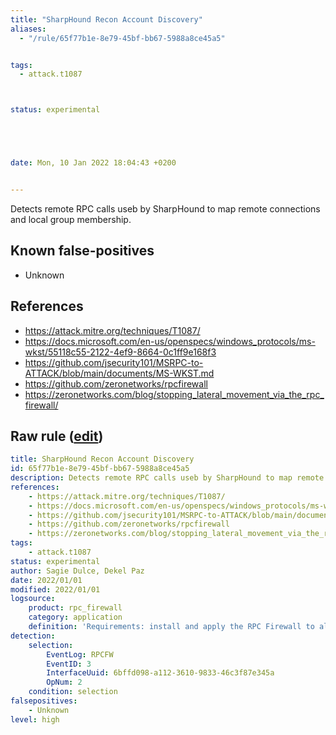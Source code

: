 ```yaml
---
title: "SharpHound Recon Account Discovery"
aliases:
  - "/rule/65f77b1e-8e79-45bf-bb67-5988a8ce45a5"


tags:
  - attack.t1087



status: experimental





date: Mon, 10 Jan 2022 18:04:43 +0200


---
```


Detects remote RPC calls useb by SharpHound to map remote connections and local group membership.

<!--more-->


## Known false-positives

* Unknown



## References

* https://attack.mitre.org/techniques/T1087/
* https://docs.microsoft.com/en-us/openspecs/windows_protocols/ms-wkst/55118c55-2122-4ef9-8664-0c1ff9e168f3
* https://github.com/jsecurity101/MSRPC-to-ATTACK/blob/main/documents/MS-WKST.md
* https://github.com/zeronetworks/rpcfirewall
* https://zeronetworks.com/blog/stopping_lateral_movement_via_the_rpc_firewall/


## Raw rule ([edit](https://github.com/SigmaHQ/sigma/edit/master/rules/application/rpc_firewall/rpc_firewall_sharphound_recon_account.yml))
```yaml
title: SharpHound Recon Account Discovery
id: 65f77b1e-8e79-45bf-bb67-5988a8ce45a5
description: Detects remote RPC calls useb by SharpHound to map remote connections and local group membership.
references:
    - https://attack.mitre.org/techniques/T1087/
    - https://docs.microsoft.com/en-us/openspecs/windows_protocols/ms-wkst/55118c55-2122-4ef9-8664-0c1ff9e168f3
    - https://github.com/jsecurity101/MSRPC-to-ATTACK/blob/main/documents/MS-WKST.md
    - https://github.com/zeronetworks/rpcfirewall
    - https://zeronetworks.com/blog/stopping_lateral_movement_via_the_rpc_firewall/
tags:
    - attack.t1087
status: experimental
author: Sagie Dulce, Dekel Paz
date: 2022/01/01
modified: 2022/01/01
logsource:
    product: rpc_firewall
    category: application
    definition: 'Requirements: install and apply the RPC Firewall to all processes with "audit:true action:block uuid:6bffd098-a112-3610-9833-46c3f87e345a opnum:2'
detection:
    selection:
        EventLog: RPCFW
        EventID: 3
        InterfaceUuid: 6bffd098-a112-3610-9833-46c3f87e345a
        OpNum: 2
    condition: selection
falsepositives:
    - Unknown
level: high

```
